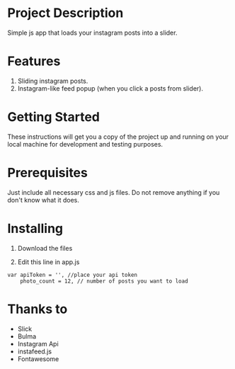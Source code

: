 # Project Description

Simple js app that loads your instagram posts into a slider.

# Features

1. Sliding instagram posts.
2. Instagram-like feed popup (when you click a posts from slider).

# Getting Started

These instructions will get you a copy of the project up and running on your local machine for development and testing purposes.

# Prerequisites

Just include all necessary css and js files. Do not remove anything if you don't know what it does.

# Installing

1. Download the files

2. Edit this line in app.js

```
var apiToken = '', //place your api token
    photo_count = 12, // number of posts you want to load
```

# Thanks to

* Slick
* Bulma
* Instagram Api
* instafeed.js
* Fontawesome


